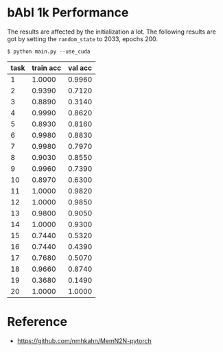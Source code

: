 # bAbI 1k Performance

The results are affected by the initialization a lot. The following results are got by setting the ``random_state`` to 2033, epochs 200.

```
$ python main.py --use_cuda
```

| task | train acc | val acc |
| ---- | --------- | ------- |
| 1    | 1.0000    | 0.9960  |
| 2    | 0.9390    | 0.7120  |
| 3    | 0.8890    | 0.3140  |
| 4    | 0.9990    | 0.8620  |
| 5    | 0.8930    | 0.8160  |
| 6    | 0.9980    | 0.8830  |
| 7    | 0.9980    | 0.7970  |
| 8    | 0.9030    | 0.8550  |
| 9    | 0.9960    | 0.7390  |
| 10   | 0.8970    | 0.6300  |
| 11   | 1.0000    | 0.9820  |
| 12   | 1.0000    | 0.9850  |
| 13   | 0.9800    | 0.9050  |
| 14   | 1.0000    | 0.9300  |
| 15   | 0.7440    | 0.5320  |
| 16   | 0.7440    | 0.4390  |
| 17   | 0.7680    | 0.5070  |
| 18   | 0.9660    | 0.8740  |
| 19   | 0.3680    | 0.1490  |
| 20   | 1.0000    | 1.0000  |

# Reference

* <https://github.com/nmhkahn/MemN2N-pytorch>
